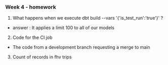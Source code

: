 ### Week 4 - homework
1. What happens when we execute dbt build --vars '{'is_test_run':'true'}' ?
* answer : It applies a limit 100 to all of our models

2. Code for the CI job
* The code from a development branch requesting a merge to main

3. Count of records in fhv trips

